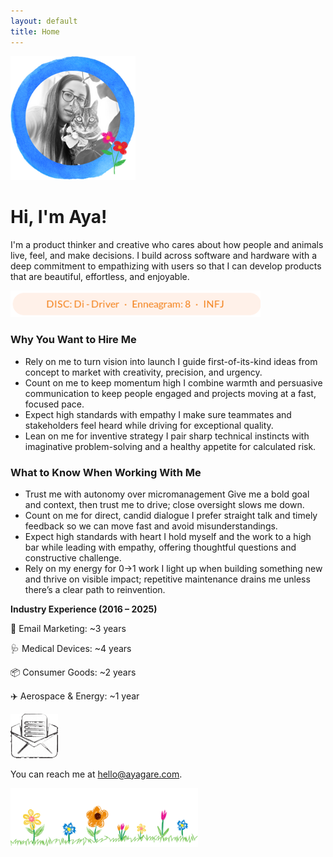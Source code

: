 ```yaml
---
layout: default
title: Home
---
```


<div class="center-content">
  <img src="/assets/images/profile.png" alt="Profile Pic" width="200" />
</div>

<div class="intro-text">
  <h1>Hi, I'm Aya!</h1>
  <p>
    I'm a product thinker and creative who cares about how people and animals live,
    feel, and make decisions. I build across software and hardware with a deep commitment
    to empathizing with users so that I can develop products that are beautiful,
    effortless, and enjoyable.
  </p>
</div>

<div class="center-content">
  <img src="/assets/images/personality.png" alt="Personality: DISC Di Driver, Enneagram 8, INFJ" style="max-width: 400px;" />
</div>

<div class="wg-sections">
  <section class="wg-card">
    <h3>Why You Want to Hire Me</h3>
    <ul class="wg-list2">
      <li>
        <span class="wg-title">Rely on me to turn vision into launch</span>
        <span class="wg-desc">I guide first-of-its-kind ideas from concept to market with creativity, precision, and urgency.</span>
      </li>
      <li>
        <span class="wg-title">Count on me to keep momentum high</span>
        <span class="wg-desc">I combine warmth and persuasive communication to keep people engaged and projects moving at a fast, focused pace.</span>
      </li>
      <li>
        <span class="wg-title">Expect high standards with empathy</span>
        <span class="wg-desc">I make sure teammates and stakeholders feel heard while driving for exceptional quality.</span>
      </li>
      <li>
        <span class="wg-title">Lean on me for inventive strategy</span>
        <span class="wg-desc">I pair sharp technical instincts with imaginative problem-solving and a healthy appetite for calculated risk.</span>
      </li>
    </ul>
  </section>

  <section class="wg-card">
    <h3>What to Know When Working With Me</h3>
    <ul class="wg-list2">
      <li>
        <span class="wg-title">Trust me with autonomy over micromanagement</span>
        <span class="wg-desc">Give me a bold goal and context, then trust me to drive; close oversight slows me down.</span>
      </li>
      <li>
        <span class="wg-title">Count on me for direct, candid dialogue</span>
        <span class="wg-desc">I prefer straight talk and timely feedback so we can move fast and avoid misunderstandings.</span>
      </li>
      <li>
        <span class="wg-title">Expect high standards with heart</span>
        <span class="wg-desc">I hold myself and the work to a high bar while leading with empathy, offering thoughtful questions and constructive challenge.</span>
      </li>
      <li>
        <span class="wg-title">Rely on my energy for 0→1 work</span>
        <span class="wg-desc">I light up when building something new and thrive on visible impact; repetitive maintenance drains me unless there’s a clear path to reinvention.</span>
      </li>
    </ul>
  </section>
</div>

<div class="industry-experience">
  <p><strong>Industry Experience (2016 – 2025)</strong></p>
  <p>📧 Email Marketing: ~3 years</p>
  <p>🩺 Medical Devices: ~4 years</p>
  <p>📦 Consumer Goods: ~2 years</p>
  <p>✈️ Aerospace & Energy: ~1 year</p>
</div>

<div class="center-content">
  <img src="/assets/images/email.gif" alt="Email" style="max-width: 15%;" />

  You can reach me at <span class="cat-hover-wrapper"><a href="mailto:hello@ayagare.com" class="sparkle-cat">hello@ayagare.com</a></span>.

  <img src="/assets/images/flowers.png" alt="Flowers" width="300" />
</div>

